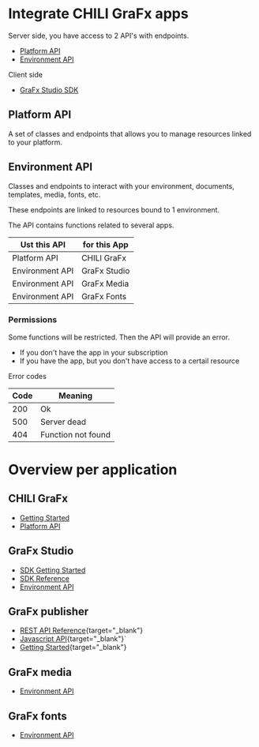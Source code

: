 # Integrate CHILI GraFx apps

Server side, you have access to 2 API's with endpoints.

- [Platform API](/CHILI_GraFx/platform_api/api_reference)
- [Environment API](/GraFx_devcenter/environment_api/overview)

Client side

- [GraFx Studio SDK](/GraFx_studio/sdk/)

## Platform API

A set of classes and endpoints that allows you to manage resources linked to your platform.

## Environment API

Classes and endpoints to interact with your environment, documents, templates, media, fonts, etc.

These endpoints are linked to resources bound to 1 environment.

The API contains functions related to several apps. 

| Ust this API	   	   	    | for this App |
|-------------------|-------------|
| Platform API  	| CHILI GraFx |
| Environment API	| GraFx Studio |
| Environment API	| GraFx Media |
| Environment API	| GraFx Fonts |

### Permissions

Some functions will be restricted. Then the API will provide an error.

- If you don't have the app in your subscription
- If you have the app, but you don't have access to a certail resource

Error codes

| Code	   	   	    | Meaning     |
|-------------------|-------------|
| 200		     	| Ok   |
| 500		     	| Server dead   |
| 404		     	| Function not found   |


# Overview per application

## CHILI GraFx

- [Getting Started](/CHILI_GraFx/integration/getting_started/)
- [Platform API](CHILI_GraFx/platform_api/api_reference.md)

## GraFx Studio

- [SDK Getting Started](/GraFx_studio/integration/getting_started/)		
- [SDK Reference](/GraFx_studio/sdk/)
- [Environment API](/GraFx_devcenter/environment_api/overview)

## GraFx publisher

- [REST API Reference](https://mydocumentation.chili-publish.com/search?text=rest%20api%20endpoints){target="_blank"}
- [Javascript API](https://mydocumentation.chili-publish.com/search?text=Getting%20started%20with%20your%20JavaScript%20integration){target="_blank"}`
- [Getting Started](https://mydocumentation.chili-publish.com/search?text=chili%20api%20guide){target="_blank"}

## GraFx media

- [Environment API](/GraFx_devcenter/environment_api/overview)

## GraFx fonts

- [Environment API](/GraFx_devcenter/environment_api/overview)
